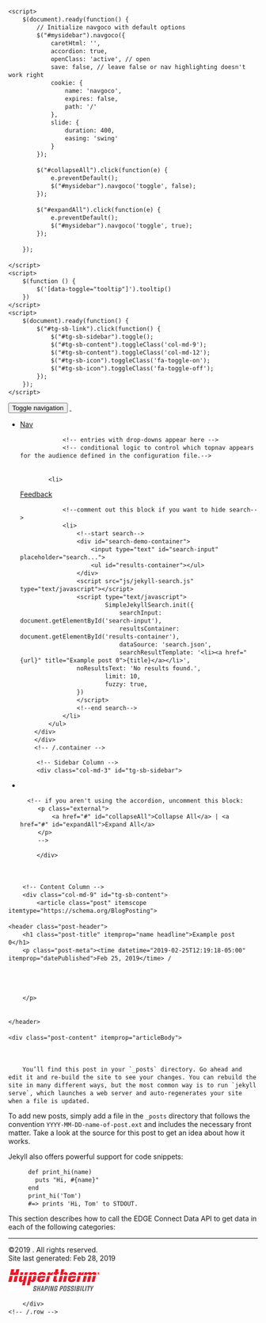 <!DOCTYPE html>
<html>
<head>
    <meta charset="utf-8">
<meta http-equiv="X-UA-Compatible" content="IE=edge">
<meta name="viewport" content="width=device-width, initial-scale=1">
<meta name="description" content="">
<meta name="keywords" content=",  ">
<title>Example post 0 | </title>
<link rel="stylesheet" href="css/syntax.css">

<link rel="stylesheet" type="text/css" href="https://maxcdn.bootstrapcdn.com/font-awesome/4.7.0/css/font-awesome.min.css">
<!--<link rel="stylesheet" type="text/css" href="css/bootstrap.min.css">-->
<link rel="stylesheet" href="css/modern-business.css">
<!-- Latest compiled and minified CSS -->
<link rel="stylesheet" href="https://maxcdn.bootstrapcdn.com/bootstrap/3.3.7/css/bootstrap.min.css" integrity="sha384-BVYiiSIFeK1dGmJRAkycuHAHRg32OmUcww7on3RYdg4Va+PmSTsz/K68vbdEjh4u" crossorigin="anonymous">
<link rel="stylesheet" href="css/customstyles.css">
<link rel="stylesheet" href="css/boxshadowproperties.css">
<!-- most color styles are extracted out to here -->
<link rel="stylesheet" href="css/theme-blue.css">

<script src="https://cdnjs.cloudflare.com/ajax/libs/jquery/2.1.4/jquery.min.js"></script>

<script src="https://cdnjs.cloudflare.com/ajax/libs/jquery-cookie/1.4.1/jquery.cookie.min.js"></script>
<script src="js/jquery.navgoco.min.js"></script>


<!-- Latest compiled and minified JavaScript -->
<script src="https://maxcdn.bootstrapcdn.com/bootstrap/3.3.7/js/bootstrap.min.js" integrity="sha384-Tc5IQib027qvyjSMfHjOMaLkfuWVxZxUPnCJA7l2mCWNIpG9mGCD8wGNIcPD7Txa" crossorigin="anonymous"></script>
<!-- Anchor.js -->
<script src="https://cdnjs.cloudflare.com/ajax/libs/anchor-js/2.0.0/anchor.min.js"></script>
<script src="js/toc.js"></script>
<script src="js/customscripts.js"></script>

<link rel="shortcut icon" href="images/favicon.ico">

<!-- HTML5 Shim and Respond.js IE8 support of HTML5 elements and media queries -->
<!-- WARNING: Respond.js doesn't work if you view the page via file:// -->
<!--[if lt IE 9]>
<script src="https://oss.maxcdn.com/libs/html5shiv/3.7.0/html5shiv.js"></script>
<script src="https://oss.maxcdn.com/libs/respond.js/1.4.2/respond.min.js"></script>
<![endif]-->

<link rel="alternate" type="application/rss+xml" title="" href="http://localhost:4000/feed.xml">

    <script>
        $(document).ready(function() {
            // Initialize navgoco with default options
            $("#mysidebar").navgoco({
                caretHtml: '',
                accordion: true,
                openClass: 'active', // open
                save: false, // leave false or nav highlighting doesn't work right
                cookie: {
                    name: 'navgoco',
                    expires: false,
                    path: '/'
                },
                slide: {
                    duration: 400,
                    easing: 'swing'
                }
            });

            $("#collapseAll").click(function(e) {
                e.preventDefault();
                $("#mysidebar").navgoco('toggle', false);
            });

            $("#expandAll").click(function(e) {
                e.preventDefault();
                $("#mysidebar").navgoco('toggle', true);
            });

        });

    </script>
    <script>
        $(function () {
            $('[data-toggle="tooltip"]').tooltip()
        })
    </script>
    <script>
        $(document).ready(function() {
            $("#tg-sb-link").click(function() {
                $("#tg-sb-sidebar").toggle();
                $("#tg-sb-content").toggleClass('col-md-9');
                $("#tg-sb-content").toggleClass('col-md-12');
                $("#tg-sb-icon").toggleClass('fa-toggle-on');
                $("#tg-sb-icon").toggleClass('fa-toggle-off');
            });
        });
    </script>
    

</head>
<body>
<!-- Navigation -->
<nav class="navbar navbar-inverse navbar-static-top">
    <div class="container topnavlinks">
        <div class="navbar-header">
            <button type="button" class="navbar-toggle" data-toggle="collapse" data-target="#bs-example-navbar-collapse-1">
                <span class="sr-only">Toggle navigation</span>
                <span class="icon-bar"></span>
                <span class="icon-bar"></span>
                <span class="icon-bar"></span>
            </button>
            <a class="fa fa-home fa-lg navbar-brand" href="index.html">&nbsp;<span class="projectTitle"> </span></a>
        </div>
        <div class="collapse navbar-collapse" id="bs-example-navbar-collapse-1">
            <ul class="nav navbar-nav navbar-right">
                <!-- toggle sidebar button -->
                <li><a id="tg-sb-link" href="#"><i id="tg-sb-icon" class="fa fa-toggle-on"></i> Nav</a></li>
                <!-- entries without drop-downs appear here -->




                
                <!-- entries with drop-downs appear here -->
                <!-- conditional logic to control which topnav appears for the audience defined in the configuration file.-->
                
                
			<li>



  <a class="email" title="Submit feedback" href="#" onclick="javascript:window.location='mailto:?subject= feedback&body=I have some feedback about the Example post 0 page: ' + window.location.href;"><i class="fa fa-envelope-o"></i> Feedback</a>

</li>

		
                <!--comment out this block if you want to hide search-->
                <li>
                    <!--start search-->
                    <div id="search-demo-container">
                        <input type="text" id="search-input" placeholder="search...">
                        <ul id="results-container"></ul>
                    </div>
                    <script src="js/jekyll-search.js" type="text/javascript"></script>
                    <script type="text/javascript">
                            SimpleJekyllSearch.init({
                                searchInput: document.getElementById('search-input'),
                                resultsContainer: document.getElementById('results-container'),
                                dataSource: 'search.json',
                                searchResultTemplate: '<li><a href="{url}" title="Example post 0">{title}</a></li>',
                    noResultsText: 'No results found.',
                            limit: 10,
                            fuzzy: true,
                    })
                    </script>
                    <!--end search-->
                </li>
            </ul>
        </div>
        </div>
        <!-- /.container -->
</nav>

<!-- Page Content -->
<div class="container">
  <div id="main">
    <!-- Content Row -->
    <div class="row">
        
        
            <!-- Sidebar Column -->
            <div class="col-md-3" id="tg-sb-sidebar">
                

<ul id="mysidebar" class="nav">
  <li class="sidebarTitle"> </li>
  
      <!-- if you aren't using the accordion, uncomment this block:
         <p class="external">
             <a href="#" id="collapseAll">Collapse All</a> | <a href="#" id="expandAll">Expand All</a>
         </p>
         -->
</ul>

<!-- this highlights the active parent class in the navgoco sidebar. this is critical so that the parent expands when you're viewing a page. This must appear below the sidebar code above. Otherwise, if placed inside customscripts.js, the script runs before the sidebar code runs and the class never gets inserted.-->
<script>$("li.active").parents('li').toggleClass("active");</script>

            </div>
            
        

        <!-- Content Column -->
        <div class="col-md-9" id="tg-sb-content">
            <article class="post" itemscope itemtype="https://schema.org/BlogPosting">

    <header class="post-header">
        <h1 class="post-title" itemprop="name headline">Example post 0</h1>
        <p class="post-meta"><time datetime="2019-02-25T12:19:18-05:00" itemprop="datePublished">Feb 25, 2019</time> /
            
            
            

        </p>


    </header>

    <div class="post-content" itemprop="articleBody">

        

        You’ll find this post in your `_posts` directory. Go ahead and edit it and re-build the site to see your changes. You can rebuild the site in many different ways, but the most common way is to run `jekyll serve`, which launches a web server and auto-regenerates your site when a file is updated.

To add new posts, simply add a file in the `_posts` directory that follows the convention `YYYY-MM-DD-name-of-post.ext` and includes the necessary front matter. Take a look at the source for this post to get an idea about how it works.

Jekyll also offers powerful support for code snippets:

<figure class="highlight"><pre><code class="language-ruby" data-lang="ruby"><span class="k">def</span> <span class="nf">print_hi</span><span class="p">(</span><span class="nb">name</span><span class="p">)</span>
  <span class="nb">puts</span> <span class="s2">"Hi, </span><span class="si">#{</span><span class="nb">name</span><span class="si">}</span><span class="s2">"</span>
<span class="k">end</span>
<span class="n">print_hi</span><span class="p">(</span><span class="s1">'Tom'</span><span class="p">)</span>
<span class="c1">#=&gt; prints 'Hi, Tom' to STDOUT.</span></code></pre></figure>

This section describes how to call the EDGE Connect Data API to get data in each of the following categories:

[Cutting system]: https://hypertherm.atlassian.net/wiki/spaces/API/pages/861864751/EDGE+Connect+Data+Server+API+Reference#EDGEConnectDataServerAPIReference-sysend
[CNC]:  https://hypertherm.atlassian.net/wiki/spaces/API/pages/861864751/EDGE+Connect+Data+Server+API+Reference#EDGEConnectDataServerAPIReference-cncinfo
[Test]: https://talk.jekyllrb.com/
    </div>



</article>




<hr class="shaded"/>

<footer>
            <div class="row">
                <div class="col-lg-12 footer">
               &copy;2019 . All rights reserved. <br />
 Site last generated: Feb 28, 2019 <br />
<p><img src="images/company_logo.png" alt="Company logo"/></p>
                </div>
            </div>
</footer>


        </div>
    <!-- /.row -->
</div>
<!-- /.container -->
</div>
<!-- /#main -->
    </div>

</body>

</html>

